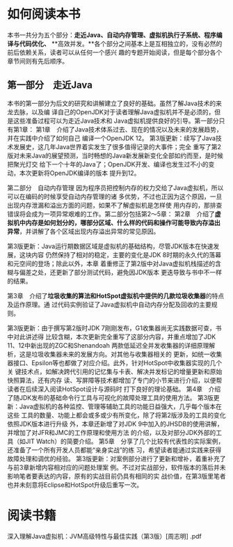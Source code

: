 # 如何阅读本书

本书一共分为五个部分：**走近Java、自动内存管理、虚拟机执行子系统、程序编译与代码优化、**
**高效并发。**各个部分之间基本上是互相独立的，没有必然的前后依赖关系，读者可以从任何一个感兴
趣的专题开始阅读，但是每个部分各个章节间则有先后顺序。

## 第一部分　走近Java

本书的第一部分为后文的研究和讲解建立了良好的基础。虽然了解Java技术的来龙去脉，以及编
译自己的OpenJDK对于读者理解Java虚拟机并不是必须的，但是这些准备过程可以为走近Java技术和
Java虚拟机提供良好的引导。第一部分只有第1章：
第1章　介绍了Java技术体系过去、现在的情况以及未来的发展趋势，并在实践中介绍了如何自己
编译一个OpenJDK 12。
第3版更新：续写了Java技术发展史，这几年Java世界着实发生了很多值得记录的大事件；完全
重写了第2版对未来Java的展望预测，当时畅想的Java新发展新变化全部如约而至，是时候把聚光灯交
给下一个十年的Java了；OpenJDK开发、编译也发生过不小的变动，本次更新将OpenJDK编译的版本
提升到12。

第二部分　自动内存管理
因为程序员把控制内存的权力交给了Java虚拟机，所以可以在编码的时候享受自动内存管理的诸
多优势，不过也正因为这个原因，一旦出现内存泄漏和溢出方面的问题，如果不了解虚拟机是怎样使
用内存的，那排查错误将会成为一项异常艰难的工作。第二部分包括第2～5章：
第2章　介绍了**虚拟机中内存是如何划分的，哪部分区域、什么样的代码和操作可能导致内存溢出**
**异常**，并讲解了各个区域出现内存溢出异常的常见原因。

第3版更新：Java运行期数据区域是虚拟机的基础结构，尽管JDK版本在快速发展，这块内容
仍然保持了相对的稳定，主要的变化是JDK 8时期的永久代的落幕和元空间的登场；除此以外，本章
着重修正了第2版中对Java虚拟机栈描述的含糊与偏差之处，还更新了部分测试代码，避免因JDK版本
更迭导致与书中不一样的结果。

第3章　介绍了**垃圾收集的算法和HotSpot虚拟机中提供的几款垃圾收集器**的特点及运作原理。通
过代码实例验证了Java虚拟机中自动内存分配及回收的主要规则。

第3版更新：由于撰写第2版时JDK 7刚刚发布，G1收集器尚无实践数据可查，书中对此讲述得
比较含糊，本次更新完全重写了这部分内容，并重点增加了JDK 11、12中新出现的ZGC和Shenandoah
两款低延迟全并发收集器的详细原理解析，这是垃圾收集器未来的发展方向。对其他与收集器相关的
更新，如统一收集器接口、Epsilon等也都做了对应介绍。此外，针对HotSpot中收集器实现的几个关
键技术点，如解决跨代引用的记忆集与卡表、解决并发标记的增量更新和原始快照算法，还有内存
读、写屏障等技术都增加了专门的小节来进行介绍，以便帮读者在后续深入阅读HotSpot设计与源码时
打下良好的理论基础。
第4章　介绍了随JDK发布的基础命令行工具与可视化的故障处理工具的使用方法。
第3版更新：Java虚拟机的各种监控、管理等辅助工具的功能日益强大，几乎每个版本在这些
工具的数量、功能上都会或多或少有所变化，除了将第2版涉及的工具的变化依照JDK版本进行升级
外，本章还新增了对JDK 9中加入的JHSDB的使用讲解，并增加了对JFR和JMC的工作原理和使用方法
的介绍，以及对部分JDK外部的工具（如JIT Watch）的简要介绍。
第5章　分享了几个比较有代表性的实际案例，还准备了一个所有开发人员都能“亲身实战”的练
习，希望读者能通过实践来获得故障处理和调优的经验。
第3版更新：对案例部分进行了更新和增补，着重补充了与前3章新增内容相对应的问题处理案
例。不过对实战部分，软件版本的落后并未影响笔者要表达的内容，原有的实战目前仍具有相同的实
战价值，在第3版里笔者也并未刻意将Eclipse和HotSpot升级后重写一次。



# 阅读书籍

深入理解Java虚拟机：JVM高级特性与最佳实践（第3版）[周志明] .pdf